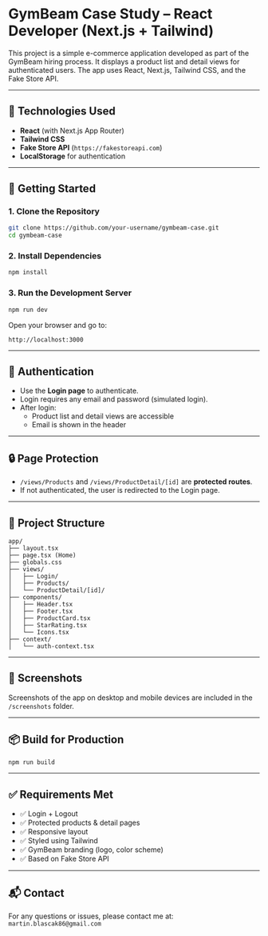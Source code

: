 # GymBeam Case Study – React Developer (Next.js + Tailwind)

This project is a simple e-commerce application developed as part of the GymBeam hiring process. It displays a product list and detail views for authenticated users. The app uses React, Next.js, Tailwind CSS, and the Fake Store API.

---

## 🔧 Technologies Used

- **React** (with Next.js App Router)
- **Tailwind CSS**
- **Fake Store API** (`https://fakestoreapi.com`)
- **LocalStorage** for authentication

---

## 🚀 Getting Started

### 1. Clone the Repository
```bash
git clone https://github.com/your-username/gymbeam-case.git
cd gymbeam-case
```

### 2. Install Dependencies
```bash
npm install
```

### 3. Run the Development Server
```bash
npm run dev
```

Open your browser and go to:
```
http://localhost:3000
```

---

## 🔑 Authentication

- Use the **Login page** to authenticate.
- Login requires any email and password (simulated login).
- After login:
  - Product list and detail views are accessible
  - Email is shown in the header

---

## 🔒 Page Protection

- `/views/Products` and `/views/ProductDetail/[id]` are **protected routes**.
- If not authenticated, the user is redirected to the Login page.

---

## 📁 Project Structure

```
app/
├── layout.tsx
├── page.tsx (Home)
├── globals.css
├── views/
│   ├── Login/
│   ├── Products/
│   └── ProductDetail/[id]/
├── components/
│   ├── Header.tsx
│   ├── Footer.tsx
│   ├── ProductCard.tsx
│   ├── StarRating.tsx
│   └── Icons.tsx
├── context/
│   └── auth-context.tsx
```

---

## 📸 Screenshots
Screenshots of the app on desktop and mobile devices are included in the `/screenshots` folder.

---

## 📦 Build for Production
```bash
npm run build
```

---

## ✅ Requirements Met
- ✅ Login + Logout
- ✅ Protected products & detail pages
- ✅ Responsive layout
- ✅ Styled using Tailwind
- ✅ GymBeam branding (logo, color scheme)
- ✅ Based on Fake Store API

---

## 📬 Contact
For any questions or issues, please contact me at: `martin.blascak86@gmail.com`